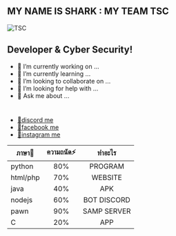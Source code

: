 ## MY NAME IS SHARK : MY TEAM TSC
![TSC]([https://www.wewebplus.com//upload/news/real/pic-122-263.jpg])

## Developer & Cyber Security!

- 🔭 I’m currently working on ...
- 🌱 I’m currently learning ...
- 👯 I’m looking to collaborate on ...
- 🤔 I’m looking for help with ...
- 💬 Ask me about ...
#
- [ 💬discord me](https://discord.gg/8uHYmC3NmJ)
- [ 💬facebook me](https://www.facebook.com/chanudom.tor)
- [ 💬instagram me](https://www.instagram.com/x._.chanudom/)


| ภาษา🔭       |ความถนัด⚡      | ทำอะไร     |
| ------------- |:-----------------------------------------------------:|:-----------------------------------------------------:| 
| python        | 80%           | PROGRAM |
| html/php      | 70%      | WEBSITE |
| java          | 40%      | APK |
| nodejs        | 60%      | BOT DISCORD |
| pawn          | 90%      | SAMP SERVER |
| C             | 20%      | APP |
#

<!--
**Sharktsc-cat/Sharktsc-cat** is a ✨ _special_ ✨ repository because its `README.md` (this file) appears on your GitHub profile.

Here are some ideas to get you started:

- 🔭 I’m Developer ...
- 🌱 I’m currently learning ...
- 👯 I’m Network Security ...
- ⚡ working ...
-->
